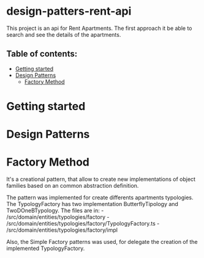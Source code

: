 # design-patters-rent-api
This project is an api for Rent Apartments. The first approach it be able to search and see the details of the apartments. 
## Table of contents:

- [Getting started](#getting-started)
- [Design Patterns](#design-patterns)
	- [Factory Method](#factory-Method)

# Getting started
# Design Patterns
# Factory Method
It's a creational pattern, that allow to create new implementations of object families based on an common abstraction definition.

The pattern was implemented for create differents apartments typologies. The TypologyFactory has two implementation ButterflyTipology and TwoDOneBTypology. The files are in:
    - /src/domain/entities/typologies/factory
        - /src/domain/entities/typologies/factory/TypologyFactory.ts
        - /src/domain/entities/typologies/factory/impl

Also, the Simple Factory patterns was used, for delegate the creation of the implemented TypologyFactory. 
